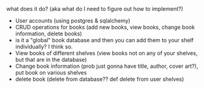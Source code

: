 what does it do? (aka what do I need to figure out how to implement?)

- User accounts (using postgres & sqlalchemy)
- CRUD operations for books (add new books, view books, change book information, delete books)
- is it a "global" book database and then you can add them to your shelf individually? I think so.
- View books of different shelves (view books not on any of your shelves, but that are in the database)
- Change book information (prob just gonna have title, author, cover art?), put book on various shelves
- delete book (delete from database?? def delete from user shelves)

